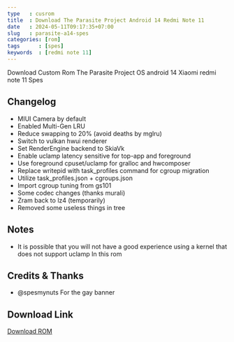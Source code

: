 ```yaml
---
type   : cusrom
title  : Download The Parasite Project Android 14 Redmi Note 11
date   : 2024-05-11T09:17:35+07:00
slug   : parasite-a14-spes
categories: [rom]
tags      : [spes]
keywords  : [redmi note 11]
---
```


Download Custom Rom The Parasite Project OS android 14 Xiaomi redmi note 11 Spes

## Changelog
- MIUI Camera by default 
- Enabled Multi-Gen LRU
- Reduce swapping to 20% (avoid deaths by mglru)
- Switch to vulkan hwui renderer
- Set RenderEngine backend to SkiaVk
- Enable uclamp latency sensitive for top-app and foreground
- Use foreground cpuset/uclamp for gralloc and hwcomposer
- Replace writepid with task_profiles command for cgroup migration
- Utilize task_profiles.json + cgroups.json
- Import cgroup tuning from gs101
- Some codec changes (thanks murali)
- Zram back to lz4 (temporarily)
- Removed some useless things in tree

## Notes
- It is possible that you will not have a good experience using a kernel that does not support uclamp In this rom

## Credits & Thanks
- @spesmynuts For the gay banner



## Download Link
[Download ROM](http://pixeldrain.com/u/rbeQ2sQo)

